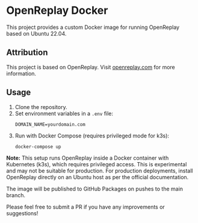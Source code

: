 # OpenReplay Docker

This project provides a custom Docker image for running OpenReplay based on Ubuntu 22.04.

## Attribution

This project is based on OpenReplay. Visit [openreplay.com](https://openreplay.com) for more information.

## Usage

1. Clone the repository.
2. Set environment variables in a `.env` file:
   ```
   DOMAIN_NAME=yourdomain.com
   ```
3. Run with Docker Compose (requires privileged mode for k3s):
   ```
   docker-compose up
   ```

**Note:** This setup runs OpenReplay inside a Docker container with Kubernetes (k3s), which requires privileged access. This is experimental and may not be suitable for production. For production deployments, install OpenReplay directly on an Ubuntu host as per the official documentation.

The image will be published to GitHub Packages on pushes to the main branch.

Please feel free to submit a PR if you have any improvements or suggestions!
